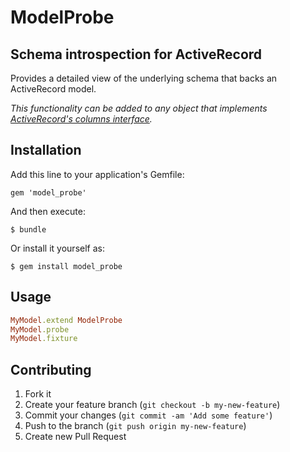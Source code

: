 # ModelProbe

## Schema introspection for ActiveRecord

Provides a detailed view of the underlying schema that backs an ActiveRecord model.

*This functionality can be added to any object that implements [ActiveRecord's columns interface](http://rubydoc.info/docs/rails/ActiveRecord/ModelSchema/ClassMethods#columns-instance_method).*

## Installation

Add this line to your application's Gemfile:

    gem 'model_probe'

And then execute:

    $ bundle

Or install it yourself as:

    $ gem install model_probe

## Usage

```ruby
MyModel.extend ModelProbe
MyModel.probe
MyModel.fixture
```

## Contributing

1. Fork it
2. Create your feature branch (`git checkout -b my-new-feature`)
3. Commit your changes (`git commit -am 'Add some feature'`)
4. Push to the branch (`git push origin my-new-feature`)
5. Create new Pull Request
